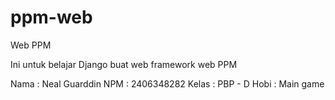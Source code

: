 # ppm-web
Web PPM 

Ini untuk belajar Django buat web framework web PPM

Nama    : Neal Guarddin
NPM     : 2406348282
Kelas   : PBP - D
Hobi    : Main game